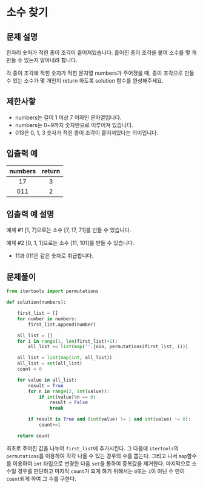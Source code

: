 # 소수 찾기

## 문제 설명

한자리 숫자가 적힌 종이 조각이 흩어져있습니다. 흩어진 종이 조각을 붙여 소수를 몇 개 만들 수 있는지 알아내려 합니다.

각 종이 조각에 적힌 숫자가 적힌 문자열 numbers가 주어졌을 때, 종이 조각으로 만들 수 있는 소수가 몇 개인지 return 하도록 solution 함수를 완성해주세요.

## 제한사핳
- numbers는 길이 1 이상 7 이하인 문자열입니다.
- numbers는 0~9까지 숫자만으로 이루어져 있습니다.
- 013은 0, 1, 3 숫자가 적힌 종이 조각이 흩어져있다는 의미입니다.

## 입출력 예

|numbers|return|
|:---:|:-------:|
|17	|3|
|011|	2|

## 입출력 예 설명

예제 #1
[1, 7]으로는 소수 [7, 17, 71]를 만들 수 있습니다.

예제 #2
[0, 1, 1]으로는 소수 [11, 101]를 만들 수 있습니다.

- 11과 011은 같은 숫자로 취급합니다.

## 문제풀이

```python
from itertools import permutations

def solution(numbers):

    first_list = []
    for number in numbers:
        first_list.append(number)

    all_list = []
    for i in range(1, len(first_list)+1):
        all_list += list(map(''.join, permutations(first_list, i)))

    all_list = list(map(int, all_list))
    all_list = set(all_list)
    count = 0

    for value in all_list:
        result = True
        for n in range(2, int(value)):
            if int(value)%n == 0:
                result = False
                break

        if result is True and (int(value) != 1 and int(value) != 0):
            count+=1

    return count
```

최초로 주어진 값을 나누어 `first_list`에 추가시킨다. 그 다음에 `itertools`의 `permutations`를 이용하여 각각 나올 수 있는 경우의 수를 뽑는다. 그리고 나서 `map`함수를 이용하여 `int` 타입으로 변경한 다음 `set`을 통하여 중복값을 제거한다. 마지막으로 소수일 경우를 판단하고 마지막 `count`가 되게 하기 위해서는 `0`또는 `1`이 아닌 수 만이 `count`되게 하여 그 수를 구한다.
